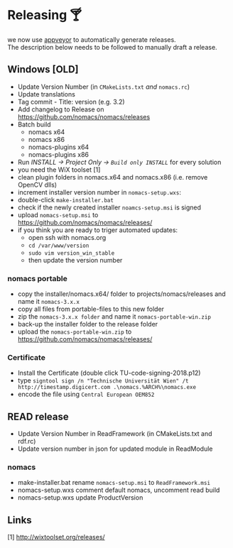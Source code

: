 # Releasing 🍸

we now use [appveyor](https://ci.appveyor.com/project/diemmarkus/nomacs) to automatically generate releases.  
The description below needs to be followed to manually draft a release.

## Windows [OLD]

- Update Version Number (in `CMakeLists.txt` *and* `nomacs.rc`)
- Update translations
- Tag commit - Title: version (e.g. 3.2)
- Add changelog to Release on https://github.com/nomacs/nomacs/releases
- Batch build
  - nomacs x64
  - nomacs x86
  - nomacs-plugins x64
  - nomacs-plugins x86
- Run _INSTALL -> Project Only -> `Build only INSTALL`_ for every solution
- you need the WiX toolset [1]
- clean plugin folders in nomacs.x64 and nomacs.x86 (i.e. remove OpenCV dlls)
- increment installer version number in `nomacs-setup.wxs`: <?define ProductVersion = "3.7.5"?>
- double-click `make-installer.bat`
- check if the newly created installer `noamcs-setup.msi` is signed
- upload `nomacs-setup.msi` to https://github.com/nomacs/nomacs/releases/
- if you think you are ready to triger automated updates:
    - open ssh with nomacs.org
    - ``cd /var/www/version``
    - ``sudo vim version_win_stable``
    - then update the version number

### nomacs portable

- copy the installer/nomacs.x64/ folder to projects/nomacs/releases and name it `nomacs-3.x.x`
- copy all files from portable-files to this new folder
- zip the `nomacs-3.x.x folder` and name it `nomacs-portable-win.zip`
- back-up the installer folder to the release folder
- upload the `nomacs-portable-win.zip` to https://github.com/nomacs/nomacs/releases/

### Certificate

- Install the Certificate (double click TU-code-signing-2018.p12)
- type `signtool sign /n "Technische Universität Wien" /t http://timestamp.digicert.com .\nomacs.%ARCH%\nomacs.exe`
- encode the file using `Central European OEM852`


## READ release

- Update Version Number in ReadFramework (in CMakeLists.txt and rdf.rc)
- Update version number in json for updated module in ReadModule

### nomacs

- make-installer.bat rename `nomacs-setup.msi` to `ReadFramework.msi`
- nomacs-setup.wxs comment default nomacs, uncomment read build
- nomacs-setup.wxs update ProductVersion

## Links
[1] http://wixtoolset.org/releases/

